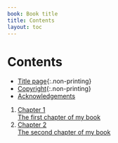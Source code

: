 ```yaml
---
book: Book title
title: Contents
layout: toc
---
```


# Contents

*	[Title page](0-1-titlepage.html){:.non-printing}
*	[Copyright](0-2-copyright.html){:.non-printing}
*	[Acknowledgements](0-4-acknowledgements.html)

1.	[Chapter 1  
	The first chapter of my book](1.html)
2.	[Chapter 2  
	The second chapter of my book](2.html)
